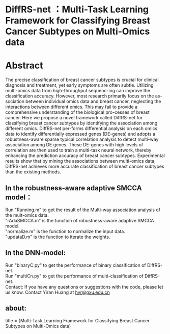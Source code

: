 # DiffRS-net ：Multi-Task Learning Framework for Classifying Breast Cancer Subtypes on Multi-Omics data
# Abstract
The precise classification of breast cancer subtypes is crucial for clinical diagnosis and treatment, yet early symptoms are often subtle. Utilizing multi-omics data from high-throughput sequenc-ing can improve the classification accuracy. However, most research primarily focus on the as-sociation between individual omics data and breast cancer, neglecting the interactions between different omics. This may fail to provide a comprehensive understanding of the biological pro-cesses of breast cancer. Here we propose a novel framework called DiffRS-net for classifying breast cancer subtypes by identifying the association among different omics. DiffRS-net per-forms differential analysis on each omics data to identify differentially expressed genes (DE-genes) and adopts a robustness-aware sparse typical correlation analysis to detect multi-way association among DE genes. These DE-genes with high levels of correlation are then used to train a multi-task neural network, thereby enhancing the prediction accuracy of breast cancer subtypes. Experimental results show that by mining the associations between multi-omics data, DiffRS-net achieves more accurate classification of breast cancer subtypes than the existing methods.

## In the robustness-aware adaptive SMCCA model：
  Run "Running.m" to get the result of the Multi-way association analysis of the mult-omics data.
  <br>"rAdaSMCCA.m" is the function of robustness-aware adaptive SMCCA model.
  <br>"normalize.m" is the function to normalize the input data.
  <br>"updataD.m" is the function to iterate the weights.
## In the DNN-model:
  Run "binaryC.py" to get the performance of binary classification of DiffRS-net.
  <br>Run "multiCn.py" to get the performance of multi-classification of DiffRS-net.
  <br> Contact: If you have any questions or suggestions with the code, please let us know. Contact Yiran Huang at hyr@gxu.edu.cn
## about:
title = {Multi-Task Learning Framework for Classifying Breast Cancer Subtypes on Multi-Omics data)
<br>  
